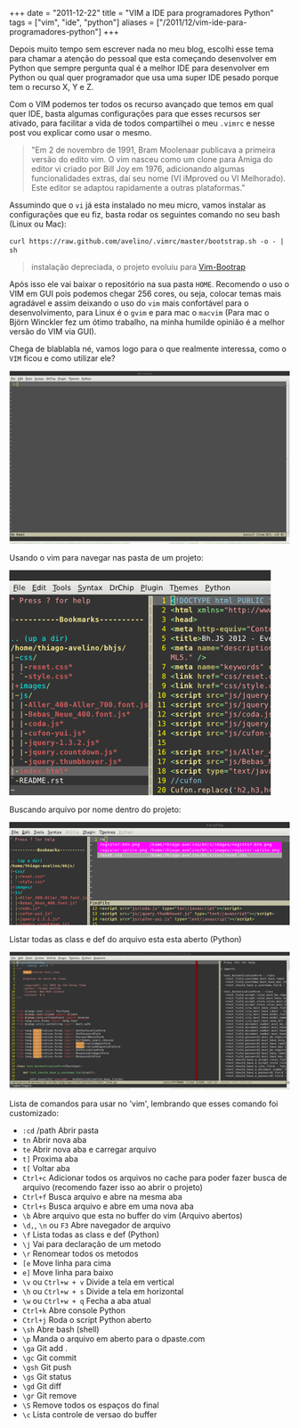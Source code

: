 +++
date = "2011-12-22"
title = "VIM a IDE para programadores Python"
tags = ["vim", "ide", "python"]
aliases = ["/2011/12/vim-ide-para-programadores-python"]
+++

Depois muito tempo sem escrever nada no meu blog, escolhi esse tema para chamar a atenção do pessoal que esta começando desenvolver em Python que sempre pergunta qual é a melhor IDE para desenvolver em Python ou qual quer programador que usa uma super IDE pesado porque tem o recurso X, Y e Z.

Com o VIM podemos ter todos os recurso avançado que temos em qual quer IDE, basta algumas configurações para que esses recursos ser ativado, para facilitar a vida de todos compartilhei o meu `.vimrc` e nesse post vou explicar como usar o mesmo.

> "Em 2 de novembro de 1991, Bram Moolenaar publicava a primeira versão do edito vim. O vim nasceu como um clone para Amiga do editor vi criado por Bill Joy em 1976, adicionando algumas funcionalidades extras, daí seu nome (VI iMproved ou VI Melhorado). Este editor se adaptou rapidamente a outras plataformas."

Assumindo que o `vi` já esta instalado no meu micro, vamos instalar as configurações que eu fiz, basta rodar os seguintes comando no seu bash (Linux ou Mac):

```shell
curl https://raw.github.com/avelino/.vimrc/master/bootstrap.sh -o - | sh
```

> instalação depreciada, o projeto evoluiu para [Vim-Bootrap](https://vim-bootstrap.com/)

Após isso ele vai baixar o repositório na sua pasta `HOME`.
Recomendo o uso o VIM em GUI pois podemos chegar 256 cores, ou seja, colocar temas mais agradável e assim deixando o uso do `vim` mais confortável para o desenvolvimento, para Linux é o `gvim` e para mac o `macvim` (Para mac o Björn Winckler fez um ótimo trabalho, na minha humilde opinião é a melhor versão do VIM via GUI).

Chega de blablabla né, vamos logo para o que realmente interessa, como o `VIM` ficou e como utilizar ele?

![vim start](/blog/vim-start.png)

Usando o vim para navegar nas pasta de um projeto:

![vim files tree](/blog/vim-files.png)

Buscando arquivo por nome dentro do projeto:

![vim search files](/blog/vim-search-files.png)

Listar todas as class e def do arquivo esta esta aberto (Python)

![vim list class](/blog/vim-list-class.png)

Lista de comandos para usar no 'vim', lembrando que esses comando foi customizado:

- `:cd` /path Abrir pasta
- `tn` Abrir nova aba
- `te` Abrir nova aba e carregar arquivo
- `t]` Proxima aba
- `t[` Voltar aba
- `Ctrl+c` Adicionar todos os arquivos no cache para poder fazer busca de arquivo (recomendo fazer isso ao abrir o projeto)
- `Ctrl+f` Busca arquivo e abre na mesma aba
- `Ctrl+s` Busca arquivo e abre em uma nova aba
- `\b` Abre arquivo que esta no buffer do vim (Arquivo abertos)
- `\d,`, `\n` ou `F3` Abre navegador de arquivo
- `\f` Lista todas as class e def (Python)
- `\j` Vai para declaração de um metodo
- `\r` Renomear todos os metodos
- `[e` Move linha para cima
- `e]` Move linha para baixo
- `\v` ou `Ctrl+w + v` Divide a tela em vertical
- `\h` ou `Ctrl+w + s` Divide a tela em horizontal
- `\w` ou `Ctrl+w + q` Fecha a aba atual
- `Ctrl+k` Abre console Python
- `Ctrl+j` Roda o script Python aberto
- `\sh` Abre bash (shell)
- `\p` Manda o arquivo em aberto para o dpaste.com
- `\ga` Git add .
- `\gc` Git commit
- `\gsh` Git push
- `\gs` Git status
- `\gd` Git diff
- `\gr` Git remove
- `\S` Remove todos os espaços do final
- `\c` Lista controle de versao do buffer
